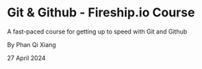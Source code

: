 # Git & Github - Fireship.io Course

A fast-paced course for getting up to speed with Git and Github 

By Phan Qi Xiang

27 April 2024